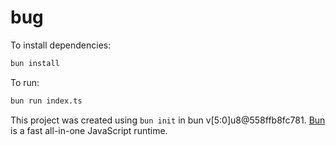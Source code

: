 # bug

To install dependencies:

```bash
bun install
```

To run:

```bash
bun run index.ts
```

This project was created using `bun init` in bun v[5:0]u8@558ffb8fc781. [Bun](https://bun.sh) is a fast all-in-one JavaScript runtime.
